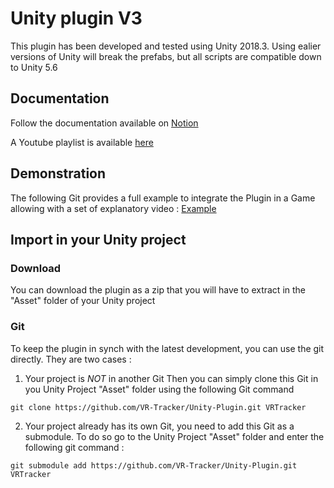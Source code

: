 # Unity plugin V3

This plugin has been developed and tested using Unity 2018.3. Using ealier versions of Unity will break the prefabs, but all scripts are compatible down to Unity 5.6

## Documentation
Follow the documentation available on [Notion](https://www.notion.so/vrtracker/VR-Tracker-Unity-Plugin-V3-5aad172e672944c1a4f47a5ac2c8e72d)

A Youtube playlist is available [here](https://www.youtube.com/playlist?list=PLLrMTGcyUCRVX20KkwyIsl2GJgY3aI7fc)


## Demonstration
The following Git provides a full example to integrate the Plugin in a Game allowing with a set of explanatory video : [Example](https://github.com/VR-Tracker/Unity-Example)


## Import in your Unity project
### Download
You can download the plugin as a zip that you will have to extract in the "Asset" folder of your Unity project

### Git
To keep the plugin in synch with the latest development, you can use the git directly. They are two cases :
1. Your project is *NOT* in another Git
Then you can simply clone this Git in you Unity Project "Asset" folder using the following Git command
```
git clone https://github.com/VR-Tracker/Unity-Plugin.git VRTracker
```
2. Your project already has its own Git, you need to add this Git as a submodule. To do so go to the Unity Project "Asset" folder and enter the following git command :
```
git submodule add https://github.com/VR-Tracker/Unity-Plugin.git VRTracker
```

